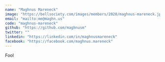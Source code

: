 ```yaml
---
name: "Maghnus Mareneck"
image: "https://bellsociety.com/images/members/2020/maghnus-mareneck.jpg"
email: "mailto:me@maghn.us"
code: "maghnus-mareneck"
github: "https://github.com/maghnusm"
twitter: ""
linkedin: "https://linkedin.com/in/maghnusmareneck"
facebook: "https://facebook.com/maghnus.mareneck"
---
```

Fool
